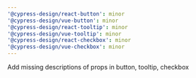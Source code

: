 ```yaml
---
'@cypress-design/react-button': minor
'@cypress-design/vue-button': minor
'@cypress-design/react-tooltip': minor
'@cypress-design/vue-tooltip': minor
'@cypress-design/react-checkbox': minor
'@cypress-design/vue-checkbox': minor
---
```


Add missing descriptions of props in button, tooltip, checkbox
